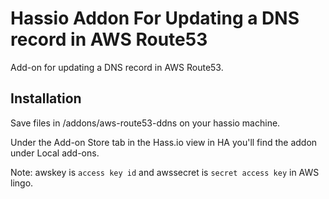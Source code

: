 # Hassio Addon For Updating a DNS record in AWS Route53

Add-on for updating a DNS record in AWS Route53.

## Installation

Save files in /addons/aws-route53-ddns on your hassio machine.

Under the Add-on Store tab in the Hass.io view in HA you'll find the addon under Local add-ons.

Note: awskey is `access key id` and awssecret is `secret access key` in AWS lingo.

